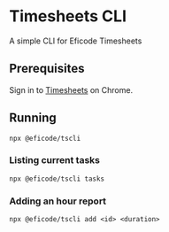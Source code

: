 # Timesheets CLI

A simple CLI for Eficode Timesheets

## Prerequisites

Sign in to [Timesheets](https://timesheets.eficode.fi/) on Chrome.

## Running

`npx @eficode/tscli`

### Listing current tasks

`npx @eficode/tscli tasks`

### Adding an hour report

`npx @eficode/tscli add <id> <duration>`
